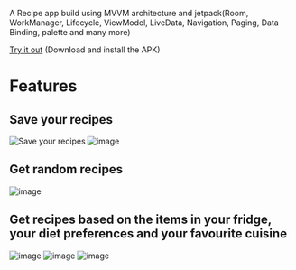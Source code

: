 A Recipe app build using MVVM architecture and jetpack(Room, WorkManager, Lifecycle, ViewModel, LiveData, Navigation, Paging, Data Binding, palette and many more)


[Try it out](https://github.com/Shivansh771/RecipeApp/blob/main/Recipe%20Roulette.apk) (Download and install the APK)


<h1>Features</h1>

<h2>Save your recipes</h2>





![Save your recipes](https://github.com/Shivansh771/Recipe-Roulette/assets/76002564/e400e0e7-3646-4833-ba9b-578ddaa8ad84)
![image](https://github.com/Shivansh771/Recipe-Roulette/assets/76002564/95c6876e-7de9-4c42-b7c0-295dc09d4b3c)


<h2>Get random recipes</h2>


![image](https://github.com/Shivansh771/Recipe-Roulette/assets/76002564/962d8fbd-2d39-43ac-a884-45a3a75b992b)


<h2>Get recipes based on the items in your fridge, your diet preferences and your favourite cuisine</h2>



![image](https://github.com/Shivansh771/Recipe-Roulette/assets/76002564/6dbad8c2-8a0b-4f20-aff4-02f487976598)
![image](https://github.com/Shivansh771/Recipe-Roulette/assets/76002564/411f760c-eb8c-4b6f-a997-b6d17147fc59)
![image](https://github.com/Shivansh771/Recipe-Roulette/assets/76002564/6ea8c650-4a18-4e90-b9c5-91a64fc7767d)




